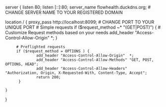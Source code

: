 server {
   listen 80;
   listen [::]:80;
   server_name flowhealth.duckdns.org; # CHANGE SERVER NAME TO YOUR REGISTERED DOMAIN

   location / {
         proxy_pass http://localhost:8099; # CHANGE PORT TO YOUR UNIQUE PORT
         # Simple requests
         if ($request_method ~* "(GET|POST)") { # Customize Request methods based on your needs
                  add_header "Access-Control-Allow-Origin"  *;
         }

         # Preflighted requests
         if ($request_method = OPTIONS ) {
                  add_header "Access-Control-Allow-Origin"  *;
                  add_header "Access-Control-Allow-Methods" "GET, POST, OPTIONS, HEAD";
                  add_header "Access-Control-Allow-Headers" "Authorization, Origin, X-Requested-With, Content-Type, Accept";
                  return 200;
          }

    }

}